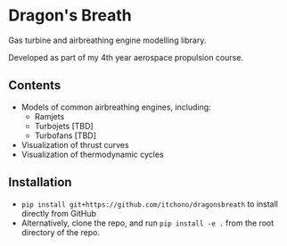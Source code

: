 # Dragon's Breath
Gas turbine and airbreathing engine modelling library.

Developed as part of my 4th year aerospace propulsion course.

## Contents
* Models of common airbreathing engines, including:
    * Ramjets
    * Turbojets [TBD]
    * Turbofans [TBD]
* Visualization of thrust curves
* Visualization of thermodynamic cycles

## Installation
* `pip install git+https://github.com/itchono/dragonsbreath` to install directly from GitHub
* Alternatively, clone the repo, and run `pip install -e .` from the root directory of the repo.